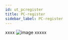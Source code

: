 ```yaml
---
id: ut_pcregister
title: PC-register
sidebar_label: PC-register
---
```

xxxx
![image](https://user-images.githubusercontent.com/80097133/136549577-6d3d2d7b-5877-4e2b-bc7f-52914102f4a0.png)
xxxxx
